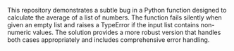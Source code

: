 This repository demonstrates a subtle bug in a Python function designed to calculate the average of a list of numbers. The function fails silently when given an empty list and raises a TypeError if the input list contains non-numeric values. The solution provides a more robust version that handles both cases appropriately and includes comprehensive error handling.